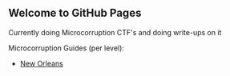 ## Welcome to GitHub Pages

Currently doing Microcorruption CTF's and doing write-ups on it

Microcorruption Guides (per level):
- [New Orleans](https://devianc3wastaken.github.io/blog/New_Orleans)



